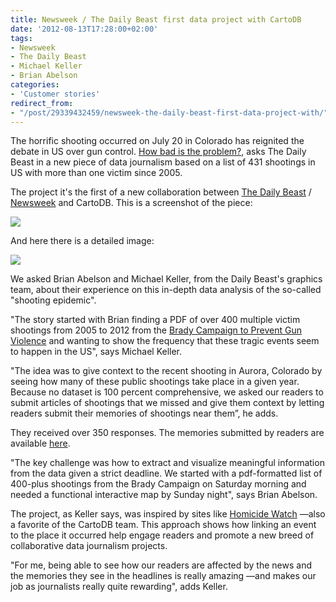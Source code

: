 ```yaml
---
title: Newsweek / The Daily Beast first data project with CartoDB
date: '2012-08-13T17:28:00+02:00'
tags:
- Newsweek
- The Daily Beast
- Michael Keller
- Brian Abelson
categories:
- 'Customer stories'
redirect_from:
- "/post/29339432459/newsweek-the-daily-beast-first-data-project-with/"
---
```


The horrific shooting occurred on July 20 in Colorado has reignited the debate in US over gun control. <a href="http://www.thedailybeast.com/articles/2012/07/24/interactive-map-the-us-shooting-epidemic.html">How bad is the problem?</a>, asks The Daily Beast in a new piece of data journalism based on a list of 431 shootings in US with more than one victim since 2005.

The project it's the first of a new collaboration between <a href="http://www.thedailybeast.com/">The Daily Beast</a> / <a href="http://www.thedailybeast.com/newsweek.html">Newsweek</a> and CartoDB. This is a screenshot of the piece: 

<a href="http://www.thedailybeast.com/articles/2012/07/24/interactive-map-the-us-shooting-epidemic.html"><img src="http://cartodb.s3.amazonaws.com/tumblr/posts/newsweek1.png"/></a>

And here there is a detailed image:

<a href="http://www.thedailybeast.com/articles/2012/07/24/interactive-map-the-us-shooting-epidemic.html"><img src="http://cartodb.s3.amazonaws.com/tumblr/posts/newsweek2.png"/></a>

We asked Brian Abelson and Michael Keller, from the Daily Beast's graphics team, about their experience on this in-depth data analysis of the so-called "shooting epidemic". 

"The story started with Brian finding a PDF of over 400 multiple victim shootings from 2005 to 2012 from the <a href="http://www.bradycampaign.org/">Brady Campaign to Prevent Gun Violence</a> and wanting to show the frequency that these tragic events seem to happen in the US", says Michael Keller. 

"The idea was to give context to the recent shooting in Aurora, Colorado by seeing how many of these public shootings take place in a given year. Because no dataset is 100 percent comprehensive, we asked our readers to submit articles of shootings that we missed and give them context by letting readers submit their memories of shootings near them”, he adds. 

They received over 350 responses. The memories submitted by readers are available <a href="http://www.thedailybeast.com/articles/2012/08/06/interactive-readers-memories-of-u-s-shootings.html">here</a>.

"The key challenge was how to extract and visualize meaningful information from the data given a strict deadline. We started with a pdf-formatted list of 400-plus shootings from the Brady Campaign on Saturday morning and needed a functional interactive map by Sunday night", says Brian Abelson.

The project, as Keller says, was inspired by sites like <a href="http://homicidewatch.org/">Homicide Watch</a> &#8212;also a favorite of the CartoDB team. This approach shows how linking an event to the place it occurred help engage readers and promote a new breed of collaborative data journalism projects. 

"For me, being able to see how our readers are affected by the news and the memories they see in the headlines is really amazing &#8212;and makes our job as journalists really quite rewarding", adds Keller. 
